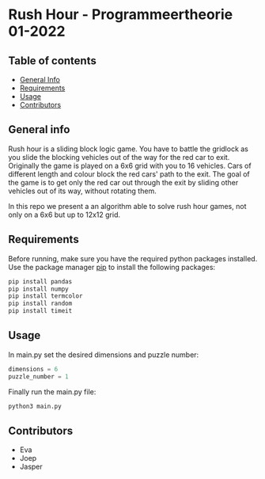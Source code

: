 # Rush Hour - Programmeertheorie 01-2022
## Table of contents
* [General Info](#general-info)
* [Requirements](#requirements)
* [Usage](#usage)
* [Contributors](#contributors)



## General info
Rush hour is a sliding block logic game. You have to battle the gridlock as you slide the blocking vehicles out of the way for the red car to exit. Originally the game is played on a 6x6 grid with you to 16 vehicles. Cars of different length and colour block the red cars' path to the exit. The goal of the game is to get only the red car out through the exit by sliding other vehicles out of its way, without rotating them. 

In this repo we present a an algorithm able to solve rush hour games, not only on a 6x6 but up to 12x12 grid. 

## Requirements
Before running, make sure you have the required python packages installed. 
Use the package manager [pip](https://pip.pypa.io/en/stable/) to install the following packages:
```bash
pip install pandas
pip install numpy
pip install termcolor
pip install random 
pip install timeit
```

## Usage
In main.py set the desired dimensions and puzzle number: 


```python
dimensions = 6
puzzle_number = 1
```
Finally run the main.py file:
```bash 
python3 main.py
```
## Contributors
* Eva
* Joep 
* Jasper
